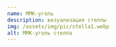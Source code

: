 ```yaml
---
name: ММК-уголь
description: визуализация стеллы
img: /assets/img/pic/stella1.webp
alt: ММК-уголь стелла
---
```

